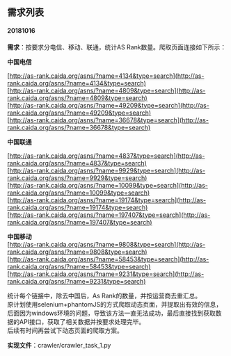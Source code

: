 ## 需求列表

#### 20181016
**需求**：按要求分电信、移动、联通，统计AS Rank数量。爬取页面连接如下所示：<br>

**中国电信**<br>

[http://as-rank.caida.org/asns/?name=4134&type=search](http://as-rank.caida.org/asns/?name=4134&type=search)<br>
[http://as-rank.caida.org/asns/?name=4809&type=search](http://as-rank.caida.org/asns/?name=4809&type=search)<br>
[http://as-rank.caida.org/asns/?name=49209&type=search](http://as-rank.caida.org/asns/?name=49209&type=search)<br>
[http://as-rank.caida.org/asns/?name=36678&type=search](http://as-rank.caida.org/asns/?name=36678&type=search)

**中国联通**<br>

[http://as-rank.caida.org/asns/?name=4837&type=search](http://as-rank.caida.org/asns/?name=4837&type=search)<br>
[http://as-rank.caida.org/asns/?name=9929&type=search](http://as-rank.caida.org/asns/?name=9929&type=search)<br>
[http://as-rank.caida.org/asns/?name=10099&type=search](http://as-rank.caida.org/asns/?name=10099&type=search)<br>
[http://as-rank.caida.org/asns/?name=19174&type=search](http://as-rank.caida.org/asns/?name=19174&type=search)<br>
[http://as-rank.caida.org/asns/?name=197407&type=search](http://as-rank.caida.org/asns/?name=197407&type=search)

**中国移动**<br>
[http://as-rank.caida.org/asns/?name=9808&type=search](http://as-rank.caida.org/asns/?name=9808&type=search)<br>
[http://as-rank.caida.org/asns/?name=58453&type=search](http://as-rank.caida.org/asns/?name=58453&type=search)<br>
[http://as-rank.caida.org/asns/?name=9231&type=search](http://as-rank.caida.org/asns/?name=9231&type=search)<br>

统计每个链接中，除去中国后，As Rank的数量，并按运营商去重汇总。<br>
原计划使用selenium+phantomJS的方式爬取动态页面，并提取出有效的信息，后面因为windows环境的问题，导致该方法一直无法成功，最后直接找到获取数据的API接口，获取了相关数据并按要求处理完毕。<br>
后续有时间再尝试下动态页面的爬取方案。<br>

**实现文件**：crawler/crawler_task_1.py

